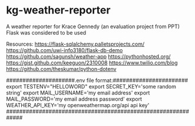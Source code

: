 # kg-weather-reporter
A weather reporter for Krace Gennedy (an evaluation project from PPT)
Flask was considered to be used

Resources:
https://flask-sqlalchemy.palletsprojects.com/
https://github.com/uwi-info3180/flask-db-demo
https://github.com/sagunsh/weather-app
https://pythonhosted.org/
https://gist.github.com/keeguon/2310008
https://www.twilio.com/blog
https://github.com/theskumar/python-dotenv

#####################.env file format:#######################
export TESTENV="HELLOWORD"
export SECRET_KEY='some random string'
export MAIL_USERNAME='my email address'
export MAIL_PASSWORD='my email address password'
export WEATHER_API_KEY='my openweathermap.org/api api key'
#############################################################
